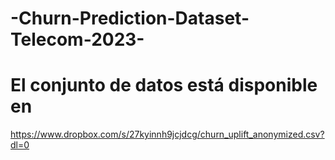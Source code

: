 # -Churn-Prediction-Dataset-Telecom-2023-

# El conjunto de datos está disponible en
 https://www.dropbox.com/s/27kyinnh9jcjdcg/churn_uplift_anonymized.csv?dl=0
